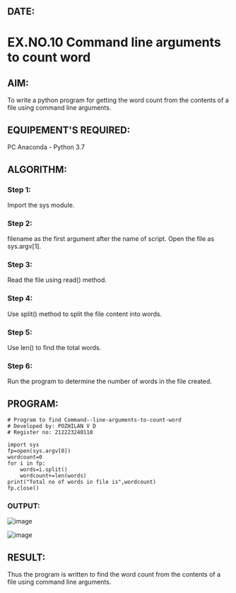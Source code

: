 ## DATE:
# EX.NO.10 Command line arguments to count word
## AIM:
To write a python program for getting the word count from the contents of a file using command line arguments.
## EQUIPEMENT'S REQUIRED: 
PC
Anaconda - Python 3.7
## ALGORITHM: 
### Step 1:
Import the sys module.
### Step 2: 
filename as the first argument after the name of script. Open the file as sys.argv[1].
### Step 3: 
Read the file using read() method.
### Step 4:  
Use split() method to split the file content into words.
### Step 5: 
Use len() to find the total words.
### Step 6: 
Run the program to determine the number of words in the file created.
## PROGRAM:
```
# Program to find Command--line-arguments-to-count-word
# Developed by: POZHILAN V D
# Register no: 212223240118

import sys
fp=open(sys.argv[0])
wordcount=0
for i in fp:
    words=i.split()
    wordcount+=len(words)
print("Total no of words in file is",wordcount)
fp.close()
```
### OUTPUT:
![image](https://github.com/user-attachments/assets/b137a383-3f51-49ab-bbcc-e07a55b9deb7)

![image](https://github.com/user-attachments/assets/a6096406-562a-4889-bb09-90e76eb71bb7)

## RESULT:
Thus the program is written to find the word count from the contents of a file using command line arguments.
